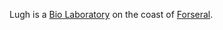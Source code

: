 Lugh is a [Bio Laboratory](../locations/Bio_Laboratory.md) on the coast of
[Forseral](../locations/Forseral.md).


